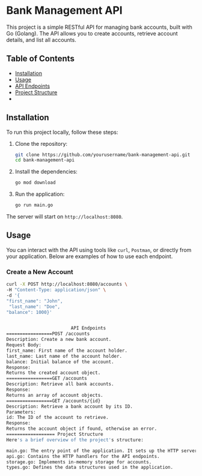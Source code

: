 # Bank Management API

This project is a simple RESTful API for managing bank accounts, built with Go (Golang). The API allows you to create accounts, retrieve account details, and list all accounts.

## Table of Contents
- [Installation](#installation)
- [Usage](#usage)
- [API Endpoints](#api-endpoints)
- [Project Structure](#project-structure)
-

## Installation

To run this project locally, follow these steps:

1. Clone the repository:
    ```sh
    git clone https://github.com/yourusername/bank-management-api.git
    cd bank-management-api
    ```

2. Install the dependencies:
    ```sh
    go mod download
    ```

3. Run the application:
    ```sh
    go run main.go
    ```

The server will start on `http://localhost:8080`.

## Usage

You can interact with the API using tools like `curl`, `Postman`, or directly from your application. Below are examples of how to use each endpoint.

### Create a New Account

```sh
curl -X POST http://localhost:8080/accounts \
-H "Content-Type: application/json" \
-d '{
"first_name": "John",
 "last_name": "Doe",
"balance": 1000}'


                        API Endpoints
=================POST /accounts
Description: Create a new bank account.
Request Body:
first_name: First name of the account holder.
last_name: Last name of the account holder.
balance: Initial balance of the account.
Response:
Returns the created account object.
=================GET /accounts
Description: Retrieve all bank accounts.
Response:
Returns an array of account objects.
=================GET /accounts/{id}
Description: Retrieve a bank account by its ID.
Parameters:
id: The ID of the account to retrieve.
Response:
Returns the account object if found, otherwise an error.
================== Project Structure
Here's a brief overview of the project's structure:

main.go: The entry point of the application. It sets up the HTTP server and routes.
api.go: Contains the HTTP handlers for the API endpoints.
storage.go: Implements in-memory storage for accounts.
types.go: Defines the data structures used in the application.
